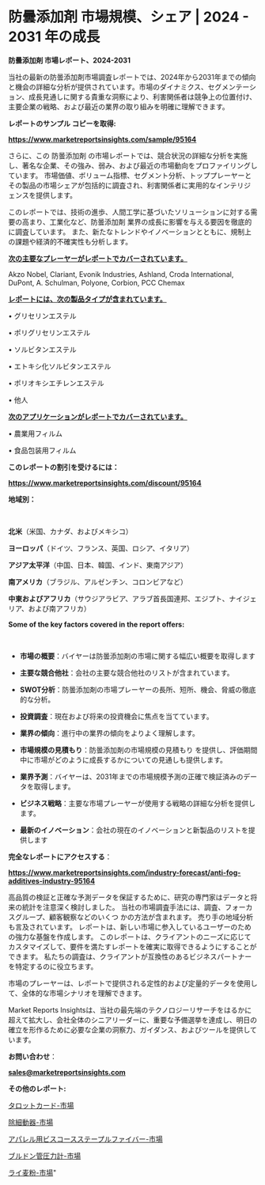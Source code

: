 # 防曇添加剤 市場規模、シェア | 2024 - 2031 年の成長

<strong>防曇添加剤 市場レポート、2024-2031</strong>

当社の最新の防曇添加剤市場調査レポートでは、2024年から2031年までの傾向と機会の詳細な分析が提供されています。市場のダイナミクス、セグメンテーション、成長見通しに関する貴重な洞察により、利害関係者は競争上の位置付け、主要企業の戦略、および最近の業界の取り組みを明確に理解できます。



<strong>レポートのサンプル コピーを取得:</strong> <a href=https://www.marketreportsinsights.com/sample/95164>

<strong><u>https://www.marketreportsinsights.com/sample/95164</u></strong></a>

さらに、この 防曇添加剤 の市場レポートでは、競合状況の詳細な分析を実施し、著名な企業、その強み、弱み、および最近の市場動向をプロファイリングしています。 市場価値、ボリューム指標、セグメント分析、トッププレーヤーとその製品の市場シェアが包括的に調査され、利害関係者に実用的なインテリジェンスを提供します。

このレポートでは、技術の進歩、人間工学に基づいたソリューションに対する需要の高まり、工業化など、防曇添加剤 業界の成長に影響を与える要因を徹底的に調査しています。 また、新たなトレンドやイノベーションとともに、規制上の課題や経済的不確実性も分析します。



<strong><u>次の主要なプレーヤーがレポートでカバーされています。</u></strong>

Akzo Nobel, Clariant, Evonik Industries, Ashland, Croda International, DuPont, A. Schulman, Polyone, Corbion, PCC Chemax



<strong><u><b>レポートには、次の製品タイプが含まれています。</b></u></strong>

• グリセリンエステル

• ポリグリセリンエステル

• ソルビタンエステル

• エトキシ化ソルビタンエステル

• ポリオキシエチレンエステル

• 他人



<strong><u><b>次のアプリケーションがレポートでカバーされています。</b></u></strong>

• 農業用フィルム

• 食品包装用フィルム



<strong><b>このレポートの割引を受けるには：</b></strong>

<a href=https://www.marketreportsinsights.com/discount/95164>

<strong><u>https://www.marketreportsinsights.com/discount/95164</u></strong></a>



<strong>地域別：</strong>

<strong> </strong>



<strong>北米</strong>（米国、カナダ、およびメキシコ）



<strong>ヨーロッパ</strong>（ドイツ、フランス、英国、ロシア、イタリア）



<strong>アジア太平洋</strong>（中国、日本、韓国、インド、東南アジア）



<strong>南アメリカ</strong>（ブラジル、アルゼンチン、コロンビアなど）



<strong>中東およびアフリカ</strong>（サウジアラビア、アラブ首長国連邦、エジプト、ナイジェリア、および南アフリカ）



<strong>Some of the key factors covered in the report offers:</strong>

<strong> </strong>
<ul>
  <li>

<strong>市場の概要</strong>：バイヤーは防曇添加剤の市場に関する幅広い概要を取得します</li>
  <li>

<strong>主要な競合他社</strong>：会社の主要な競合他社のリストが含まれています。</li>
  <li>

<strong>SWOT分析</strong>：防曇添加剤の市場プレーヤーの長所、短所、機会、脅威の徹底的な分析。</li>
  <li>

<strong>投資調査</strong>：現在および将来の投資機会に焦点を当てています。</li>
  <li>

<strong>業界の傾向</strong>：進行中の業界の傾向をよりよく理解します。</li>
  <li>

<strong>市場規模の見積もり</strong>：防曇添加剤の市場規模の見積もり を提供し、評価期間中に市場がどのように成長するかについての見通しも提供します。</li>
  <li>

<strong>業界予測</strong>：バイヤーは、2031年までの市場規模予測の正確で検証済みのデータを取得します。</li>
  <li>

<strong>ビジネス戦略</strong>：主要な市場プレーヤーが使用する戦略の詳細な分析を提供します。</li>
  <li>

<strong>最新のイノベーション</strong>：会社の現在のイノベーションと新製品のリストを提供します</li>
</ul>


<strong>完全なレポートにアクセスする</strong>：

<a href=https://www.marketreportsinsights.com/industry-forecast/anti-fog-additives-industry-95164>

<strong><u>https://www.marketreportsinsights.com/industry-forecast/anti-fog-additives-industry-95164</u></strong></a>

高品質の検証と正確な予測データを保証するために、研究の専門家はデータと将来の統計を注意深く検討しました。 当社の市場調査手法には、調査、フォーカスグループ、顧客観察などのいくつ かの方法が含まれます。 売り手の地域分析も言及されています。 レポートは、新しい市場に参入しているユーザーのための強力な基盤を作成します。 このレポートは、クライアントのニーズに応じてカスタマイズして、要件を満たすレポートを確実に取得できるようにすることができます。 私たちの調査は、クライアントが互換性のあるビジネスパートナーを特定するのに役立ちます。

市場のプレーヤーは、レポートで提供される定性的および定量的データを使用して、全体的な市場シナリオを理解できます。

Market Reports Insightsは、当社の最先端のテクノロジーリサーチをはるかに超えて拡大し、会社全体のシニアリーダーに、重要な予備選挙を達成し、明日の確立を形作るために必要な企業の洞察力、ガイダンス、およびツールを提供しています。



<strong><b>お問い合わせ</b></strong>：

<a href=mailto:sales@marketreportsinsights.com>

<strong><u>sales@marketreportsinsights.com</u></strong></a>



<strong>その他のレポート:</strong>

<a href=https://www.linkedin.com/pulse/タロットカード-市場-2023-総合分析と事業成長戦略-2030-trend-tracking-toolbox-24-analysis-rbxif/>タロットカード-市場</a>

<a href=https://www.linkedin.com/pulse/除細動器-市場-2023-総利益と主要ベンダー-2030-consumer-connection-collective-360-wg4zf/>除細動器-市場</a>

<a href=https://www.linkedin.com/pulse/アパレル用ビスコースステープルファイバー-市場-2023-競争分析と事業成長-2030-pr-news-hub-bmevf/>アパレル用ビスコースステープルファイバー-市場</a>

<a href=https://www.linkedin.com/pulse/ブルドン管圧力計-市場-2023-年のダイナミクスとビジネストレンド-2030-rgmlf/>ブルドン管圧力計-市場</a>

<a href=https://www.linkedin.com/pulse/ライ麦粉-市場-2023-収益と成長ドライバー-2030-pr-news-hub-pullf/>ライ麦粉-市場</a>"
